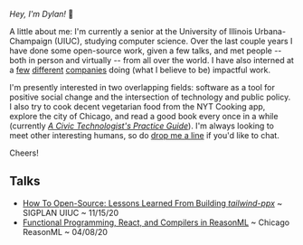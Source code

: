 _Hey, I'm Dylan!_ 👋

A little about me: I'm currently a senior at the University of Illinois
Urbana-Champaign (UIUC), studying computer science. Over the last couple years I have done some open-source
work, given a few talks, and met people -- both
in person and virtually -- from all over the world. I have also interned at
a [few](https://flexport.com) [different](https://draftbit.com)
[companies](https://relativity.com) doing (what I believe to be) impactful work.

I'm presently interested in two overlapping fields: software as a tool for
positive social change and the intersection of technology and public policy.
I also try to cook decent vegetarian food from the NYT Cooking app, explore the
city of Chicago, and read a good book every once in a while (currently [_A Civic
Technologist's Practice Guide_](https://www.indiebound.org/book/9781735286501)).
I'm always looking to meet other interesting humans, so do [drop me a line](mailto:dylanirlbeck@gmail.com) if
you'd like to chat.

Cheers!

## Talks

- [How To Open-Source: Lessons Learned From Building _tailwind-ppx_](https://youtu.be/SntggdbJ_Is) ~ SIGPLAN UIUC ~ 11/15/20
- [Functional Programming, React, and Compilers in ReasonML](https://youtu.be/D_ybZoJKQSE) ~ Chicago ReasonML ~ 04/08/20
